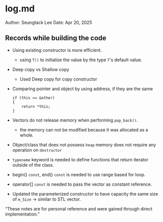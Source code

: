 # log.md

Author: Seungtack Lee
Date: Apr 20, 2025

## Records while building the code

- Using existing constructor is more efficient.
    - using `T()` to initialize the value by the type `T`'s default value.

- Deep copy vs Shallow copy
    - Used Deep copy for copy constructor

- Comparing pointer and object by using address, if they are the same
    ```
    if (this == &other)
    {
        return *this;
    }
    ```

- Vectors do not release memory when performing `pop_back()`. 
    - the memory can not be modified because it was allocated as a whole.

- Object/class that does not possess `heap` memory does not require any operation on `destructor`

- `typename` keyword is needed to define functions that return iterator outside of the class.

- begin() `const`, end() `const` is needed to use range based for loop.

- operator[] `const` is needed to pass the vector as constant reference.

+ Updated the parameterized constructor to have capacity the same size of `m_Size` -> similar to STL vector.


“These notes are for personal reference and were gained through direct implementation.”